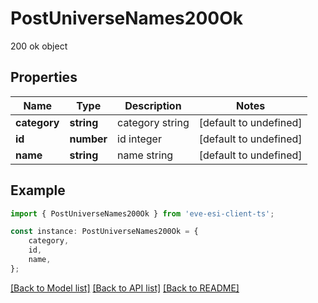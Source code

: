 # PostUniverseNames200Ok

200 ok object

## Properties

Name | Type | Description | Notes
------------ | ------------- | ------------- | -------------
**category** | **string** | category string | [default to undefined]
**id** | **number** | id integer | [default to undefined]
**name** | **string** | name string | [default to undefined]

## Example

```typescript
import { PostUniverseNames200Ok } from 'eve-esi-client-ts';

const instance: PostUniverseNames200Ok = {
    category,
    id,
    name,
};
```

[[Back to Model list]](../README.md#documentation-for-models) [[Back to API list]](../README.md#documentation-for-api-endpoints) [[Back to README]](../README.md)
